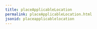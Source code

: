 ```yaml
---
title: placeApplicableLocation
permalink: placeApplicableLocation.html
jsonid: placeapplicablelocation
---
```

